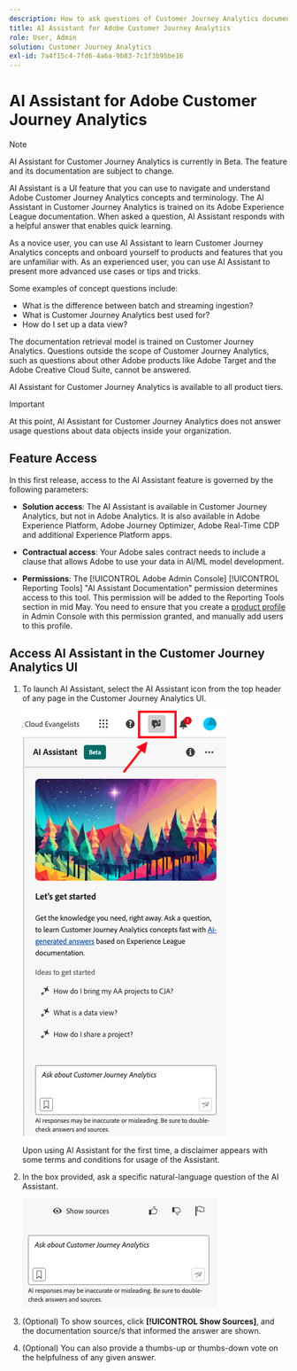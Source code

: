 ```yaml
---
description: How to ask questions of Customer Journey Analytics documentation
title: AI Assistant for Adobe Customer Journey Analytics
role: User, Admin
solution: Customer Journey Analytics
exl-id: 7a4f15c4-7fd6-4a6a-9b83-7c1f3b95be16
---
```

# AI Assistant for Adobe Customer Journey Analytics

>[!NOTE]
>
>AI Assistant for Customer Journey Analytics is currently in Beta. The feature and its documentation are subject to change.

AI Assistant is a UI feature that you can use to navigate and understand Adobe Customer Journey Analytics concepts and terminology. The AI Assistant in Customer Journey Analytics is trained on its Adobe Experience League documentation. When asked a question, AI Assistant responds with a helpful answer that enables quick learning.

As a novice user, you can use AI Assistant to learn Customer Journey Analytics concepts and onboard yourself to products and features that you are unfamiliar with. As an experienced user, you can use AI Assistant to present more advanced use cases or tips and tricks.

Some examples of concept questions include:

* What is the difference between batch and streaming ingestion?
* What is Customer Journey Analytics best used for?
* How do I set up a data view?

The documentation retrieval model is trained on Customer Journey Analytics. Questions outside the scope of Customer Journey Analytics, such as questions about other Adobe products like Adobe Target and the Adobe Creative Cloud Suite, cannot be answered.

AI Assistant for Customer Journey Analytics is available to all product tiers.

>[!IMPORTANT]
>
>At this point, AI Assistant for Customer Journey Analytics does not answer usage questions about data objects inside your organization.

## Feature Access

In this first release, access to the AI Assistant feature is governed by the following parameters:

* **Solution access**: The AI Assistant is available in Customer Journey Analytics, but not in Adobe Analytics. It is also available in Adobe Experience Platform, Adobe Journey Optimizer, Adobe Real-Time CDP and additional Experience Platform apps.

* **Contractual access**: Your Adobe sales contract needs to include a clause that allows Adobe to use your data in AI/ML model development.

* **Permissions**: The [!UICONTROL Adobe Admin Console] [!UICONTROL Reporting Tools] "AI Assistant Documentation" permission determines access to this tool. This permission will be added to the Reporting Tools section in mid May. You need to ensure that you create a [product profile](https://helpx.adobe.com/enterprise/using/manage-product-profiles.html) in Admin Console with this permission granted, and manually add users to this profile.

## Access AI Assistant in the Customer Journey Analytics UI

1. To launch AI Assistant, select the AI Assistant icon from the top header of any page in the Customer Journey Analytics UI.

   ![AI Assistant icon](assets/ai-asst1.png)

   Upon using AI Assistant for the first time, a disclaimer appears with some terms and conditions for usage of the Assistant.

1. In the box provided, ask a specific natural-language question of the AI Assistant.

   ![Question box](assets/ai-asst2.png)

1. (Optional) To show sources, click **[!UICONTROL Show Sources]**, and the documentation source/s that informed the answer are shown.

1. (Optional) You can also provide a thumbs-up or thumbs-down vote on the helpfulness of any given answer.
